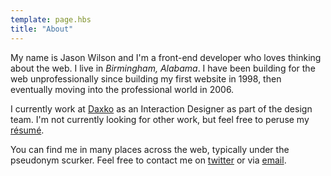 ```yaml
---
template: page.hbs
title: "About"
---
```


My name is Jason Wilson and I'm a front-end developer who loves thinking about the web. I live in <em>Birmingham, Alabama</em>. I have been building for the web unprofessionally since building my first website in 1998, then eventually moving into the professional world in 2006.

I currently work at <a href="http://daxko.com">Daxko</a> as an Interaction Designer as part of the design team. I'm not currently looking for other work, but feel free to peruse my <a href="/resume">résumé</a>.

You can find me in many places across the web, typically under the pseudonym scurker. Feel free to contact me on <a href="http://twitter.com/scurker">twitter</a> or via <a href="mailto:jason@scurker.com">email</a>.